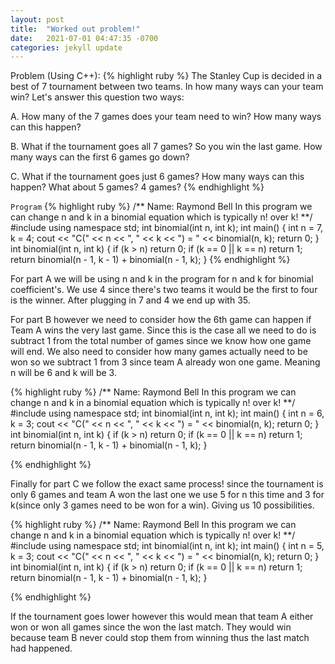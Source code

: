 ```yaml
---
layout: post
title:  "Worked out problem!"
date:   2021-07-01 04:47:35 -0700
categories: jekyll update
---
```

Problem (Using C++):
{% highlight ruby %}
The Stanley Cup is decided in a best of 7 tournament between two teams. In how many ways can your team win? Let's answer this question two ways:

  A. How many of the 7 games does your team need to win? How many ways can this happen?

  B. What if the tournament goes all 7 games? So you win the last game. How many ways can the first 6 games go down?

  C. What if the tournament goes just 6 games? How many ways can this happen? What about 5 games? 4 games?
{% endhighlight %}

`Program`
{% highlight ruby %}
/**
Name: Raymond Bell
In this program we can change n and k in a binomial equation which is typically n! over k!
**/
#include <iostream>
using namespace std;
int binomial(int n, int k);
int main()
{
    int n = 7, k = 4;
    cout << "C(" << n << ", " << k << ") = " << binomial(n, k);
    return 0;
}
int binomial(int n, int k)
{
    if (k > n)
        return 0;
    if (k == 0 || k == n)
        return 1;
    return binomial(n - 1, k - 1) + binomial(n - 1, k);
}
{% endhighlight %}

For part A we will be using n and k in the program for n and k for binomial coefficient's. We use 4 since there's two teams it would be the first to four is the winner. After plugging in 7 and 4 we end up with 35.

For part B however we need to consider how the 6th game can happen if Team A wins the very last game. Since this is the case all we need to do is subtract 1 from the total number of games since we know how one game will end. We also need to consider how many games actually need to be won so we subtract 1 from 3 since team A already won one game. Meaning n will be 6 and k will be 3.

{% highlight ruby %}
/**
Name: Raymond Bell
In this program we can change n and k in a binomial equation which is typically n! over k!
**/
#include <iostream>
using namespace std;
int binomial(int n, int k);
int main()
{
    int n = 6, k = 3;
    cout << "C(" << n << ", " << k << ") = " << binomial(n, k);
    return 0;
}
int binomial(int n, int k)
{
    if (k > n)
        return 0;
    if (k == 0 || k == n)
        return 1;
    return binomial(n - 1, k - 1) + binomial(n - 1, k);
}

{% endhighlight %}

Finally for part C we follow the exact same process! since the tournament is only 6 games and team A won the last one we use 5 for n this time and 3 for k(since only 3 games need to be won for a win). Giving us 10 possibilities.

{% highlight ruby %}
/**
Name: Raymond Bell
In this program we can change n and k in a binomial equation which is typically n! over k!
**/
#include <iostream>
using namespace std;
int binomial(int n, int k);
int main()
{
    int n = 5, k = 3;
    cout << "C(" << n << ", " << k << ") = " << binomial(n, k);
    return 0;
}
int binomial(int n, int k)
{
    if (k > n)
        return 0;
    if (k == 0 || k == n)
        return 1;
    return binomial(n - 1, k - 1) + binomial(n - 1, k);
}

{% endhighlight %}

If the tournament goes lower however this would mean that team A either won or won all games since the won the last match. They would win because team B never could stop them from winning thus the last match had happened.
